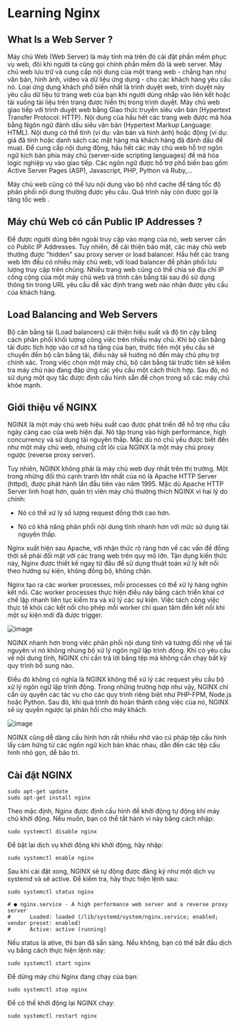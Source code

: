 # Learning Nginx

## What Is a Web Server ?

Máy chủ Web (Web Server) là máy tính mà trên đó cài đặt phần mềm phục vụ web, đôi khi người ta cũng gọi chính phần mềm đó là web server.
Máy chủ web lưu trữ và cung cấp nội dung của một trang web - chẳng hạn như văn bản, hình ảnh, video và dữ liệu ứng dụng - cho các khách hàng yêu cầu nó. Loại ứng dụng khách phổ biến nhất là trình duyệt web, trình duyệt này yêu cầu dữ liệu từ trang web của bạn khi người dùng nhấp vào liên kết hoặc tải xuống tài liệu trên trang được hiển thị trong trình duyệt.
Máy chủ web giao tiếp với trình duyệt web bằng Giao thức truyền siêu văn bản (Hypertext Transfer Protocol: HTTP). Nội dung của hầu hết các trang web được mã hóa bằng Ngôn ngữ đánh dấu siêu văn bản (Hypertext Markup Language: HTML). Nội dung có thể tĩnh (ví dụ: văn bản và hình ảnh) hoặc động (ví dụ: giá đã tính hoặc danh sách các mặt hàng mà khách hàng đã đánh dấu để mua). Để cung cấp nội dung động, hầu hết các máy chủ web hỗ trợ ngôn ngữ kịch bản phía máy chủ (server‑side scripting languages) để mã hóa logic nghiệp vụ vào giao tiếp. Các ngôn ngữ được hỗ trợ phổ biến bao gồm Active Server Pages (ASP), Javascript, PHP, Python và Ruby,...

Máy chủ web cũng có thể lưu nội dung vào bộ nhớ cache để tăng tốc độ phân phối nội dung thường được yêu cầu. Quá trình này còn được gọi là tăng tốc web .

## Máy chủ Web có cần Public IP Addresses ?

Để được người dùng bên ngoài truy cập vào mạng của nó, web server cần có Public IP Addresses. Tuy nhiên, để cải thiện bảo mật, các máy chủ web thường được "hidden" sau proxy server or load balancer. Hầu hết các trang web lớn đều có nhiều máy chủ web, với load balancer để phân phối lưu lượng truy cập trên chúng. Nhiều trang web cũng có thể chia sẻ địa chỉ IP công cộng của một máy chủ web và trình cân bằng tải sau đó sử dụng thông tin trong URL yêu cầu để xác định trang web nào nhận được yêu cầu của khách hàng.

## Load Balancing and Web Servers

Bộ cân bằng tải (Load balancers) cải thiện hiệu suất và độ tin cậy bằng cách phân phối khối lượng công việc trên nhiều máy chủ. Khi bộ cân bằng tải được tích hợp vào cơ sở hạ tầng của bạn, trước tiên một yêu cầu sẽ chuyển đến bộ cân bằng tải, điều này sẽ hướng nó đến máy chủ phụ trợ chính xác. Trong việc chọn một máy chủ, bộ cân bằng tải trước tiên sẽ kiểm tra máy chủ nào đang đáp ứng các yêu cầu một cách thích hợp. Sau đó, nó sử dụng một quy tắc được định cấu hình sẵn để chọn trong số các máy chủ khỏe mạnh.

## Giới thiệu về NGINX

NGINX là một máy chủ web hiệu suất cao được phát triển để hỗ trợ nhu cầu ngày càng cao của web hiện đại. Nó tập trung vào high performance, high concurrency và sử dụng tài nguyên thấp. Mặc dù nó chủ yếu được biết đến như một máy chủ web, nhưng cốt lõi của NGINX là một máy chủ proxy ngược (reverse proxy server).

Tuy nhiên, NGINX không phải là máy chủ web duy nhất trên thị trường. Một trong những đối thủ cạnh tranh lớn nhất của nó là Apache HTTP Server (httpd), được phát hành lần đầu tiên vào năm 1995. Mặc dù Apache HTTP Server linh hoạt hơn, quản trị viên máy chủ thường thích NGINX vì hai lý do chính:
- Nó có thể xử lý số lượng request đồng thời cao hơn.

- Nó có khả năng phân phối nội dung tĩnh nhanh hơn với mức sử dụng tài nguyên thấp.

Nginx xuất hiện sau Apache, với nhận thức rõ ràng hơn về các vấn đề đồng thời sẽ phải đối mặt với các trang web trên quy mô lớn. Tận dụng kiến ​​thức này, Nginx được thiết kế ngay từ đầu để sử dụng thuật toán xử lý kết nối theo hướng sự kiện, không đồng bộ, không chặn.

Nginx tạo ra các worker processes, mỗi processes có thể xử lý hàng nghìn kết nối. Các worker processes thực hiện điều này bằng cách triển khai cơ chế lặp nhanh liên tục kiểm tra và xử lý các sự kiện. Việc tách công việc thực tế khỏi các kết nối cho phép mỗi worker chỉ quan tâm đến kết nối khi một sự kiện mới đã được trigger.

![image](https://user-images.githubusercontent.com/51064915/183699197-2f6d1ff7-2bed-4054-9f97-4e0f6236c3f8.png)

NGINX nhanh hơn trong việc phân phối nội dung tĩnh và tương đối nhẹ về tài nguyên vì nó không nhúng bộ xử lý ngôn ngữ lập trình động. Khi có yêu cầu về nội dung tĩnh, NGINX chỉ cần trả lời bằng tệp mà không cần chạy bất kỳ quy trình bổ sung nào.

Điều đó không có nghĩa là NGINX không thể xử lý các request yêu cầu bộ xử lý ngôn ngữ lập trình động. Trong những trường hợp như vậy, NGINX chỉ cần ủy quyền các tác vụ cho các quy trình riêng biệt như PHP-FPM, Node.js hoặc Python. Sau đó, khi quá trình đó hoàn thành công việc của nó, NGINX sẽ ủy quyền ngược lại phản hồi cho máy khách.

![image](https://user-images.githubusercontent.com/51064915/183703051-b756664f-46cb-4edd-a578-df5d938e79aa.png)

NGINX cũng dễ dàng cấu hình hơn rất nhiều nhờ vào cú pháp tệp cấu hình lấy cảm hứng từ các ngôn ngữ kịch bản khác nhau, dẫn đến các tệp cấu hình nhỏ gọn, dễ bảo trì.

## Cài đặt NGINX

```
sudo apt-get update
sudo apt-get install nginx
```

Theo mặc định, Nginx được định cấu hình để khởi động tự động khi máy chủ khởi động. Nếu muốn, bạn có thể tắt hành vi này bằng cách nhập:
```
sudo systemctl disable nginx
```

Để bật lại dịch vụ khởi động khi khởi động, hãy nhập:
```
sudo systemctl enable nginx
```

Sau khi cài đặt xong, NGINX sẽ tự động được đăng ký như một dịch vụ systemd và sẽ active. Để kiểm tra, hãy thực hiện lệnh sau:
```
sudo systemctl status nginx

# ● nginx.service - A high performance web server and a reverse proxy server
#      Loaded: loaded (/lib/systemd/system/nginx.service; enabled; vendor preset: enabled)
#      Active: active (running)
```

Nếu status là ative, thì bạn đã sẵn sàng. Nếu không, bạn có thể bắt đầu dịch vụ bằng cách thực hiện lệnh này:
```
sudo systemctl start nginx
```

Để dừng máy chủ Nginx đang chạy của bạn:
```
sudo systemctl stop nginx
```

Để có thể khởi động lại NGINX chạy:
```
sudo systemctl restart nginx
```
